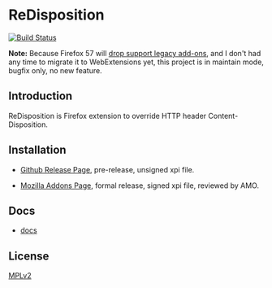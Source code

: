 ReDisposition
=============

[![Build Status](https://travis-ci.org/muzuiget/redisposition.svg?branch=master)](https://travis-ci.org/muzuiget/redisposition)

**Note:** Because Firefox 57 will [drop support legacy add-ons](https://blog.mozilla.org/addons/2017/02/16/the-road-to-firefox-57-compatibility-milestones/), and I don't had any time to migrate it to WebExtensions yet, this project is in maintain mode, bugfix only, no new feature.

## Introduction

ReDisposition is Firefox extension to override HTTP header Content-Disposition.

## Installation

* [Github Release Page](https://github.com/muzuiget/redisposition/releases), pre-release, unsigned xpi file.

* [Mozilla Addons Page](https://addons.mozilla.org/firefox/addon/redisposition/), formal release, signed xpi file, reviewed by AMO. 

## Docs

* [docs](docs/)

## License

[MPLv2](http://www.mozilla.org/MPL/2.0/)

